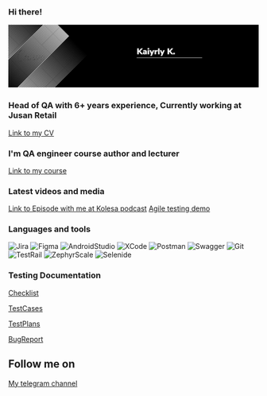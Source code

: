 ### Hi there!

[![Header](https://github.com/kushidze/kushidze/blob/main/assets/1677812225206.jpg)](https://www.linkedin.com/in/kairkuanyshpayev/)

### Head of QA with 6+ years experience, Currently working at Jusan Retail
[Link to my CV](https://www.linkedin.com/in/kairkuanyshpayev)

### I'm QA engineer course author and lecturer
<!-- QA course:START -->
[Link to my course](https://able.kz/#tester)
<!-- QA course:END -->

### Latest videos and media
[Link to Episode with me at Kolesa podcast](https://www.youtube.com/watch?v=qgsWa4RD5OA&t=1332s&ab_channel=KolesaGroup)
[Agile testing demo](https://github.com/kushidze/kushidze/blob/main/assets/1661620360250.pdf)

### Languages and tools
![Jira](https://img.shields.io/badge/-Jira-090909?style=for-the-badge&logo=jira)
![Figma](https://img.shields.io/badge/-Figma-090909?style=for-the-badge&logo=figma)
![AndroidStudio](https://img.shields.io/badge/-AndroidStudio-090909?style=for-the-badge&logo=androidStudio)
![XCode](https://img.shields.io/badge/-XCode-090909?style=for-the-badge&logo=XCode)
![Postman](https://img.shields.io/badge/-Postman-090909?style=for-the-badge&logo=postman)
![Swagger](https://img.shields.io/badge/-Swagger-090909?style=for-the-badge&logo=swagger)
![Git](https://img.shields.io/badge/-git-090909?style=for-the-badge&logo=git)
![TestRail](https://img.shields.io/badge/-TestRail-090909?style=for-the-badge&logo=testrail)
![ZephyrScale](https://img.shields.io/badge/-ZephyrScale-090909?style=for-the-badge&logo=jira)
![Selenide](https://img.shields.io/badge/-Selenide-090909?style=for-the-badge&logo=selenium)

### Testing Documentation
[Checklist]()

[TestCases]()

[TestPlans]()

[BugReport]()

## Follow me on
[My telegram channel](https://t.me/agilinnotes)